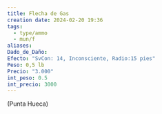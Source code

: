 ```yaml
---
title: Flecha de Gas
creation date: 2024-02-20 19:36
tags:
  - type/ammo
  - mun/f
aliases: 
Dado_de_Daño: 
Efecto: "SvCon: 14, Inconsciente, Radio:15 pies"
Peso: 0,5 lb
Precio: "3.000"
int_peso: 0.5
int_precio: 3000
---
```

(Punta Hueca)

